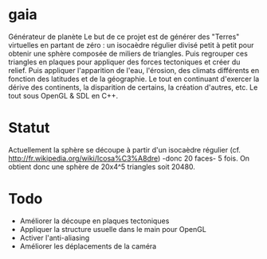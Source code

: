 gaia
====

Générateur de planète
Le but de ce projet est de générer des "Terres" virtuelles en partant de zéro : un isocaèdre régulier divisé petit à petit pour obtenir une sphère composée de miliers de triangles. Puis regrouper ces triangles en plaques pour appliquer des forces tectoniques et créer du relief. Puis appliquer l'apparition de l'eau, l'érosion, des climats différents en fonction des latitudes et de la géographie. Le tout en continuant d'exercer la dérive des continents, la disparition de certains, la création d'autres, etc.
Le tout sous OpenGL & SDL en C++.

Statut
======

Actuellement la sphère se découpe à partir d'un isocaèdre régulier (cf. http://fr.wikipedia.org/wiki/Icosa%C3%A8dre) -donc 20 faces- 5 fois. On obtient donc une sphère de 20x4^5 triangles soit 20480.

Todo
====

* Améliorer la découpe en plaques tectoniques
* Appliquer la structure usuelle dans le main pour OpenGL
* Activer l'anti-aliasing
* Améliorer les déplacements de la caméra
